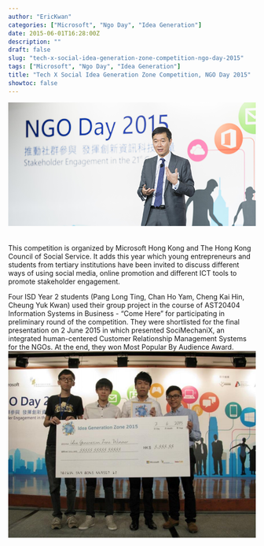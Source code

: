 ```yaml
---
author: "EricKwan"
categories: ["Microsoft", "Ngo Day", "Idea Generation"]
date: 2015-06-01T16:28:00Z
description: ""
draft: false
slug: "tech-x-social-idea-generation-zone-competition-ngo-day-2015"
tags: ["Microsoft", "Ngo Day", "Idea Generation"]
title: "Tech X Social Idea Generation Zone Competition, NGO Day 2015"
showtoc: false
---
```


![logo](/content/images/2017/08/20150615-1-779x389.png)

######

This competition is organized by Microsoft Hong Kong and
The Hong Kong Council of Social Service. It adds this year
which young entrepreneurs and students from tertiary
institutions have been invited to discuss different ways of
using social media, online promotion and different ICT tools to
promote stakeholder engagement.

Four ISD Year 2 students (Pang Long Ting, Chan Ho Yam,
Cheng Kai Hin, Cheung Yuk Kwan) used their group project in
the course of AST20404 Information Systems in Business -
“Come Here” for participating in preliminary round of the
competition. They were shortlisted for the final presentation
on 2 June 2015 in which presented SociMechaniX, an
integrated human-centered Customer Relationship
Management Systems for the NGOs. At the end, they won
Most Popular By Audience Award.
![ngo_day](/content/images/2017/08/ngo_day.png)
